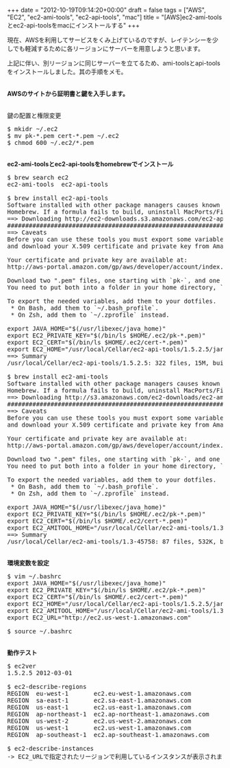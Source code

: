 +++
date = "2012-10-19T09:14:20+00:00"
draft = false
tags = ["AWS", "EC2", "ec2-ami-tools", "ec2-api-tools", "mac"]
title = "[AWS]ec2-ami-toolsとec2-api-toolsをmacにインストールする"
+++
<p>現在、AWSを利用してサービスをくみ上げているのですが、レイテンシーを少しでも軽減するために各リージョンにサーバーを用意しようと思います。</p>&#13;
<p>上記に伴い、別リージョンに同じサーバーを立てるため、ami-toolsとapi-toolsをインストールしました。其の手順をメモ。</p>&#13;
<p><br /><strong>AWSのサイトから証明書と鍵を入手します。</strong></p>&#13;
<p><br />鍵の配置と権限変更</p>&#13;
<pre>$ mkidr ~/.ec2&#13;
$ mv pk-*.pem cert-*.pem ~/.ec2&#13;
$ chmod 600 ~/.ec2/*.pem&#13;
</pre>&#13;
<p><strong><br />ec2-ami-toolsとec2-api-toolsをhomebrewでインストール</strong></p>&#13;
<pre>$ brew search ec2&#13;
ec2-ami-tools  ec2-api-tools&#13;
&#13;
$ brew install ec2-api-tools&#13;
Software installed with other package managers causes known problems for&#13;
Homebrew. If a formula fails to build, uninstall MacPorts/Fink and try again.&#13;
==&gt; Downloading http://ec2-downloads.s3.amazonaws.com/ec2-api-tools-1.5.2.5.zip&#13;
######################################################################## 100.0%&#13;
==&gt; Caveats&#13;
Before you can use these tools you must export some variables to your $SHELL&#13;
and download your X.509 certificate and private key from Amazon Web Services.&#13;
&#13;
Your certificate and private key are available at:&#13;
http://aws-portal.amazon.com/gp/aws/developer/account/index.html?action=access-key&#13;
&#13;
Download two ".pem" files, one starting with `pk-`, and one starting with `cert-`.&#13;
You need to put both into a folder in your home directory, `~/.ec2`.&#13;
&#13;
To export the needed variables, add them to your dotfiles.&#13;
 * On Bash, add them to `~/.bash_profile`.&#13;
 * On Zsh, add them to `~/.zprofile` instead.&#13;
&#13;
export JAVA_HOME="$(/usr/libexec/java_home)"&#13;
export EC2_PRIVATE_KEY="$(/bin/ls $HOME/.ec2/pk-*.pem)"&#13;
export EC2_CERT="$(/bin/ls $HOME/.ec2/cert-*.pem)"&#13;
export EC2_HOME="/usr/local/Cellar/ec2-api-tools/1.5.2.5/jars"&#13;
==&gt; Summary&#13;
/usr/local/Cellar/ec2-api-tools/1.5.2.5: 322 files, 15M, built in 45 seconds&#13;
&#13;
$ brew install ec2-ami-tools&#13;
Software installed with other package managers causes known problems for&#13;
Homebrew. If a formula fails to build, uninstall MacPorts/Fink and try again.&#13;
==&gt; Downloading http://s3.amazonaws.com/ec2-downloads/ec2-ami-tools-1.3-45758.zip&#13;
######################################################################## 100.0%&#13;
==&gt; Caveats&#13;
Before you can use these tools you must export some variables to your $SHELL&#13;
and download your X.509 certificate and private key from Amazon Web Services.&#13;
&#13;
Your certificate and private key are available at:&#13;
http://aws-portal.amazon.com/gp/aws/developer/account/index.html?action=access-key&#13;
&#13;
Download two ".pem" files, one starting with `pk-`, and one starting with `cert-`.&#13;
You need to put both into a folder in your home directory, `~/.ec2`.&#13;
&#13;
To export the needed variables, add them to your dotfiles.&#13;
 * On Bash, add them to `~/.bash_profile`.&#13;
 * On Zsh, add them to `~/.zprofile` instead.&#13;
&#13;
export JAVA_HOME="$(/usr/libexec/java_home)"&#13;
export EC2_PRIVATE_KEY="$(/bin/ls $HOME/.ec2/pk-*.pem)"&#13;
export EC2_CERT="$(/bin/ls $HOME/.ec2/cert-*.pem)"&#13;
export EC2_AMITOOL_HOME="/usr/local/Cellar/ec2-ami-tools/1.3-45758/jars"&#13;
==&gt; Summary&#13;
/usr/local/Cellar/ec2-ami-tools/1.3-45758: 87 files, 532K, built in 3 seconds&#13;
</pre>&#13;
<p><strong><br />環境変数を設定</strong></p>&#13;
<pre>$ vim ~/.bashrc&#13;
export JAVA_HOME="$(/usr/libexec/java_home)"&#13;
export EC2_PRIVATE_KEY="$(/bin/ls $HOME/.ec2/pk-*.pem)"&#13;
export EC2_CERT="$(/bin/ls $HOME/.ec2/cert-*.pem)"&#13;
export EC2_HOME="/usr/local/Cellar/ec2-api-tools/1.5.2.5/jars"&#13;
export EC2_AMITOOL_HOME="/usr/local/Cellar/ec2-ami-tools/1.3-45758/jars"&#13;
export EC2_URL="http://ec2.us-west-1.amazonaws.com"&#13;
&#13;
$ source ~/.bashrc&#13;
</pre>&#13;
<p><strong><br />動作テスト</strong></p>&#13;
<pre>$ ec2ver&#13;
1.5.2.5 2012-03-01&#13;
&#13;
$ ec2-describe-regions&#13;
REGION  eu-west-1       ec2.eu-west-1.amazonaws.com&#13;
REGION  sa-east-1       ec2.sa-east-1.amazonaws.com&#13;
REGION  us-east-1       ec2.us-east-1.amazonaws.com&#13;
REGION  ap-northeast-1  ec2.ap-northeast-1.amazonaws.com&#13;
REGION  us-west-2       ec2.us-west-2.amazonaws.com&#13;
REGION  us-west-1       ec2.us-west-1.amazonaws.com&#13;
REGION  ap-southeast-1  ec2.ap-southeast-1.amazonaws.com&#13;
&#13;
$ ec2-describe-instances<br />-&gt; EC2_URLで指定されたリージョンで利用しているインスタンスが表示されます。</pre> 
